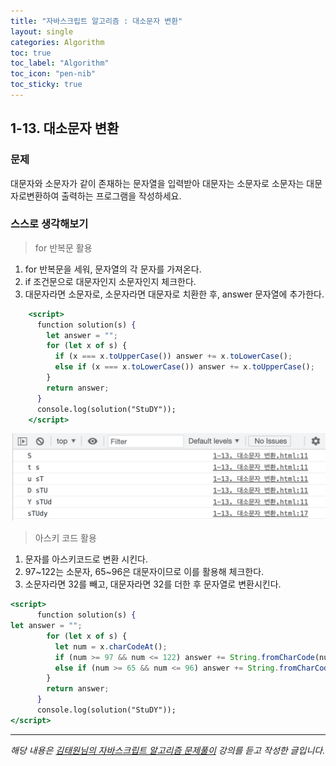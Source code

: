 ```yaml
---
title: "자바스크립트 알고리즘 : 대소문자 변환"
layout: single
categories: Algorithm
toc: true
toc_label: "Algorithm"
toc_icon: "pen-nib"
toc_sticky: true
---
```


## 1-13. 대소문자 변환

### 문제

대문자와 소문자가 같이 존재하는 문자열을 입력받아 대문자는 소문자로 소문자는 대문자로변환하여 출력하는 프로그램을 작성하세요.

### 스스로 생각해보기

> for 반복문 활용

1. for 반복문을 세워, 문자열의 각 문자를 가져온다.
2. if 조건문으로 대문자인지 소문자인지 체크한다.
3. 대문자라면 소문자로, 소문자라면 대문자로 치환한 후, answer 문자열에 추가한다.

```jsx
    <script>
      function solution(s) {
        let answer = "";
        for (let x of s) {
          if (x === x.toUpperCase()) answer += x.toLowerCase();
          else if (x === x.toLowerCase()) answer += x.toUpperCase();
        }
        return answer;
      }
      console.log(solution("StuDY"));
    </script>
```

![1](/assets/images/algorithm/algo13-00001.png)

> 아스키 코드 활용

1. 문자를 아스키코드로 변환 시킨다.
2. 97~122는 소문자, 65~96은 대문자이므로 이를 활용해 체크한다.
3. 소문자라면 32를 빼고, 대문자라면 32를 더한 후 문자열로 변환시킨다.

```jsx
<script>
      function solution(s) {
let answer = "";
        for (let x of s) {
          let num = x.charCodeAt();
          if (num >= 97 && num <= 122) answer += String.fromCharCode(num - 32);
          else if (num >= 65 && num <= 96) answer += String.fromCharCode(num + 32);
        }
        return answer;
      }
      console.log(solution("StuDY"));
</script>
```

---

_해당 내용은 [김태원님의 자바스크립트 알고리즘 문제풀이](https://www.inflearn.com/course/%EC%9E%90%EB%B0%94%EC%8A%A4%ED%81%AC%EB%A6%BD%ED%8A%B8-%EC%95%8C%EA%B3%A0%EB%A6%AC%EC%A6%98-%EB%AC%B8%EC%A0%9C%ED%92%80%EC%9D%B4/dashboard) 강의를 듣고 작성한 글입니다._
